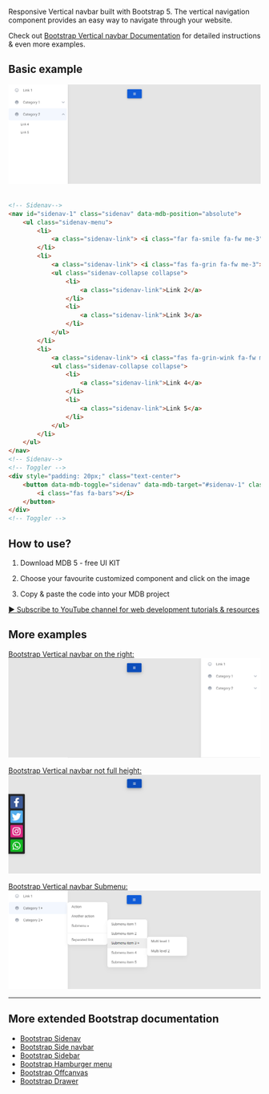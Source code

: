 
Responsive Vertical navbar built with Bootstrap 5. The vertical navigation component provides an easy way to navigate through your website.

Check out [Bootstrap Vertical navbar Documentation](https://mdbootstrap.com/docs/standard/extended/vertical-navbar/) for detailed instructions & even more examples.

## Basic example

![Bootstrap 5 Vertical navbar](/assets/basic-example.png)

```html

<!-- Sidenav-->
<nav id="sidenav-1" class="sidenav" data-mdb-position="absolute">
    <ul class="sidenav-menu">
        <li>
            <a class="sidenav-link"> <i class="far fa-smile fa-fw me-3"></i><span>Link 1</span></a>
        </li>
        <li>
            <a class="sidenav-link"> <i class="fas fa-grin fa-fw me-3"></i><span>Category 1</span><i class="fas fa-angle-down rotate-icon"></i> </a>
            <ul class="sidenav-collapse collapse">
                <li>
                    <a class="sidenav-link">Link 2</a>
                </li>
                <li>
                    <a class="sidenav-link">Link 3</a>
                </li>
            </ul>
        </li>
        <li>
            <a class="sidenav-link"> <i class="fas fa-grin-wink fa-fw me-3"></i><span>Category 2</span><i class="fas fa-angle-down rotate-icon"></i> </a>
            <ul class="sidenav-collapse collapse">
                <li>
                    <a class="sidenav-link">Link 4</a>
                </li>
                <li>
                    <a class="sidenav-link">Link 5</a>
                </li>
            </ul>
        </li>
    </ul>
</nav>
<!-- Sidenav-->
<!-- Toggler -->
<div style="padding: 20px;" class="text-center">
    <button data-mdb-toggle="sidenav" data-mdb-target="#sidenav-1" class="btn btn-primary">
        <i class="fas fa-bars"></i>
    </button>
</div>
<!-- Toggler -->

```


## How to use?

1. Download MDB 5 - free UI KIT

2. Choose your favourite customized component and click on the image

3. Copy & paste the code into your MDB project

[▶️ Subscribe to YouTube channel for web development tutorials & resources](https://www.youtube.com/MDBootstrap?sub_confirmation=1)

## More examples

[Bootstrap Vertical navbar on the right:
![Bootstrap 5 Vertical navbar](/assets/on-the-right.png)](https://mdbootstrap.com/docs/standard/extended/vertical-navbar/#section-on-the-right)

[Bootstrap Vertical navbar not full height:
![Bootstrap 5 Vertical navbar](/assets/not-full-height.png)](https://mdbootstrap.com/docs/standard/extended/vertical-navbar/#section-not-full-height)

[Bootstrap Vertical navbar Submenu:
![Bootstrap 5 Vertical navbar](/assets/submenu.png)](https://mdbootstrap.com/docs/standard/extended/vertical-navbar/#section-submenu)

___

## More extended Bootstrap documentation

<ul>
<li><a href="https://mdbootstrap.com/docs/standard/navigation/sidenav/">Bootstrap Sidenav</a></li>
<li><a href="https://mdbootstrap.com/docs/standard/extended/side-navbar/">Bootstrap Side navbar</a></li>
<li><a href="https://mdbootstrap.com/docs/standard/extended/sidebar/">Bootstrap Sidebar</a></li>
<li><a href="https://mdbootstrap.com/docs/standard/extended/hamburger-menu/">Bootstrap Hamburger menu</a></li>
<li><a href="https://mdbootstrap.com/docs/standard/extended/offcanvas/">Bootstrap Offcanvas</a></li>
<li><a href="https://mdbootstrap.com/docs/standard/extended/drawer/">Bootstrap Drawer</a></li>
</ul>

